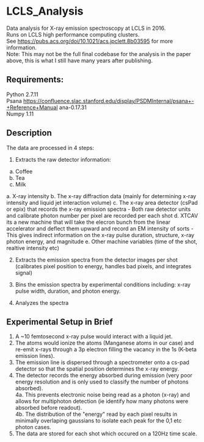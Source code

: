 # LCLS_Analysis
Data analysis for X-ray emission spectroscopy at LCLS in 2016.  
Runs on LCLS high performance computing clusters.  
See https://pubs.acs.org/doi/10.1021/acs.jpclett.8b03595 for more information.  
Note: This may not be the full final codebase for the analysis in the paper above, this is what I still have many years after publishing.  
  
## Requirements:
Python 2.7.11  
Psana https://confluence.slac.stanford.edu/display/PSDMInternal/psana+-+Reference+Manual ana-0.17.31  
Numpy 1.11  

## Description  
The data are processed in 4 steps:  
1. Extracts the raw detector information:  
<ol type="a">
  <li>Coffee</li>
  <li>Tea</li>
  <li>Milk</li>
</ol>
    a. X-ray intensity  
    b. The x-ray diffraction data (mainly for determining x-ray intensity and liquid jet interaction volume)  
    c. The x-ray area detector (csPad or epix) that records the x-ray emission spectra  
          - Both raw detector units and calibrate photon number per pixel are recorded per each shot
    d. XTCAV its a new machine that will take the elecron bunch from the linear accelerator and deflect them upward and record an EM intensity of sorts  
          - This gives indirect information on the x-ray pulse duration, structure, x-ray photon energy, and magnitude  
    e. Other machine variables (time of the shot, realtive intensity etc)  
    
2. Extracts the emission spectra from the detector images per shot (calibrates pixel position to energy, handles bad pixels, and integrates signal)

3. Bins the emission spectra by experimental conditions including: x-ray pulse width, duration, and photon energy.

4. Analyzes the spectra

## Experimental Setup in Brief
1. A ~10 femtosecond x-ray pulse would interact with a liquid jet.  
2. The atoms would ionize the atoms (Manganese atoms in our case) and re-emit x-rays through a 3p electron filling the vacancy in the 1s (K-beta emission lines).  
3. The emission line is dispersed through a spectrometer onto a cs-pad detector so that the spatial position determines the x-ray energy.  
4. The detector records the energy absorbed during emission (very poor energy resolution and is only used to classify the number of photons absorbed).  
    4a. This prevents electronic noise being read as a photon (x-ray) and allows for multiphoton detection (ie identify how many photons were absorbed before readout).  
    4b. The distribution of the "energy" read by each pixel results in minimally overlaping gaussians to isolate each peak for the 0,1 etc photon cases.  
5. The data are stored for each shot which occured on a 120Hz time scale.  
